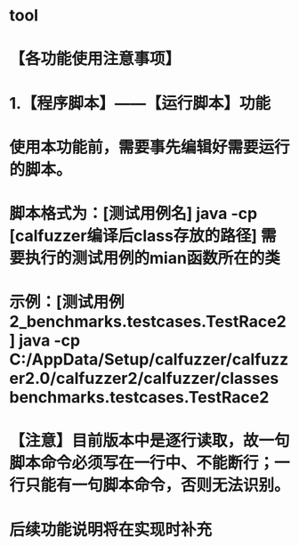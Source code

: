 # tool
#
#    【各功能使用注意事项】
#
#  1.【程序脚本】——【运行脚本】功能
#     使用本功能前，需要事先编辑好需要运行的脚本。
#     脚本格式为：[测试用例名] java -cp [calfuzzer编译后class存放的路径] 需要执行的测试用例的mian函数所在的类
#          示例：[测试用例2_benchmarks.testcases.TestRace2] java -cp C:/AppData/Setup/calfuzzer/calfuzzer2.0/calfuzzer2/calfuzzer/classes   benchmarks.testcases.TestRace2
#     【注意】目前版本中是逐行读取，故一句脚本命令必须写在一行中、不能断行；一行只能有一句脚本命令，否则无法识别。
#
#   后续功能说明将在实现时补充
